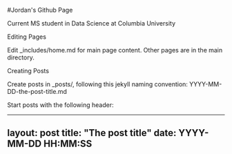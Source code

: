 #Jordan's Github Page

Current MS student in Data Science at Columbia University

Editing Pages

Edit _includes/home.md for main page content. Other pages are in the main directory.

Creating Posts

Create posts in _posts/, following this jekyll naming convention: YYYY-MM-DD-the-post-title.md

Start posts with the following header:

  ---
  layout: post
  title:  "The post title"
  date:   YYYY-MM-DD HH:MM:SS
  ---
